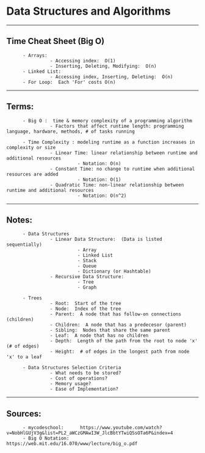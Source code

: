 # Data Structures and Algorithms
____________________________________

## Time Cheat Sheet (Big O)
          - Arrays: 
                    - Accessing index:  O(1)
                    - Inserting, Deleting, Modifying:  O(n)
          - Linked List:
                    - Accessing index, Inserting, Deleting:  O(n)
          - For Loop:  Each 'For' costs O(n)

____________________________________
## Terms:
          - Big O :  time & memory complexity of a programming algorithm
                    - Factors that affect runtime length: programming language, hardware, methods, # of tasks running
                    
          - Time Complexity : modeling runtime as a function increases in complexity or size
                    - Linear Time: linear relationship between runtime and additional resources
                              - Notation: O(n)
                    - Constant Time: no change to runtime when additional resources are added
                              - Notation: O(1)
                    - Quadratic Time: non-linear relationship between runtime and additional resources
                              - Notation: O(n^2)

____________________________________
## Notes:
          - Data Structures
                    - Linear Data Structure:  (Data is listed sequentially)
                              - Array
                              - Linked List
                              - Stack
                              - Queue
                              - Dictionary (or Hashtable)
                    - Recursive Data Structure:
                              - Tree
                              - Graph

          - Trees
                    - Root:  Start of the tree
                    - Node:  Index of the tree
                    - Parent:  A node that has follow-on connections (children)
                    - Children:  A node that has a predecesor (parent)
                    - Sibling:  Nodes that share the same parent
                    - Leaf:  A node that has no children
                    - Depth:  Length of the path from the root to node 'x' (# of edges)
                    - Height:  # of edges in the longest path from node 'x' to a leaf

          - Data Structures Selection Criteria
                    - What needs to be stored?
                    - Cost of operations?
                    - Memory usage?
                    - Ease of Implementation?

____________________________________
## Sources: 
          - mycodeschool:      https://www.youtube.com/watch?v=NobHlGUjV3g&list=PL2_aWCzGMAwI3W_JlcBbtYTwiQSsOTa6P&index=4
          - Big O Notation:    https://web.mit.edu/16.070/www/lecture/big_o.pdf

